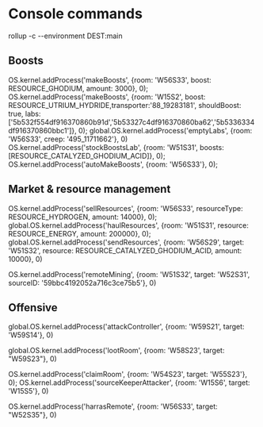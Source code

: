 # Console commands

rollup -c --environment DEST:main


## Boosts
OS.kernel.addProcess('makeBoosts', {room: 'W56S33', boost: RESOURCE_GHODIUM, amount: 3000}, 0);
OS.kernel.addProcess('makeBoosts', {room: 'W15S2', boost: RESOURCE_UTRIUM_HYDRIDE,transporter:'88_19283181', shouldBoost: true, labs:['5b532f554df916370860b91d','5b53327c4df916370860ba62','5b5336334df916370860bbc1']}, 0);
global.OS.kernel.addProcess('emptyLabs', {room: 'W56S33', creep: '495_11711662'}, 0)
OS.kernel.addProcess('stockBoostsLab', {room: 'W51S31', boosts: [RESOURCE_CATALYZED_GHODIUM_ACID]}, 0);
OS.kernel.addProcess('autoMakeBoosts', {room: 'W56S33'}, 0);

## Market & resource management
OS.kernel.addProcess('sellResources', {room: 'W56S33', resourceType: RESOURCE_HYDROGEN, amount: 14000}, 0);
global.OS.kernel.addProcess('haulResources', {room: 'W51S31', resource: RESOURCE_ENERGY, amount: 200000}, 0);
global.OS.kernel.addProcess('sendResources', {room: 'W56S29', target: 'W51S32', resource: RESOURCE_CATALYZED_GHODIUM_ACID, amount: 10000}, 0)


OS.kernel.addProcess('remoteMining', {room: 'W51S32', target: 'W52S31', sourceID: '59bbc4192052a716c3ce75b5'}, 0)

## Offensive
global.OS.kernel.addProcess('attackController', {room: 'W59S21', target: 'W59S14'}, 0)


global.OS.kernel.addProcess('lootRoom', {room: 'W58S23', target: "W59S23"}, 0)

OS.kernel.addProcess('claimRoom', {room: 'W54S23', target: 'W55S23'}, 0);
OS.kernel.addProcess('sourceKeeperAttacker', {room: 'W15S6', target: 'W15S5'}, 0)


OS.kernel.addProcess('harrasRemote', {room: 'W56S33', target: "W52S35"}, 0)
